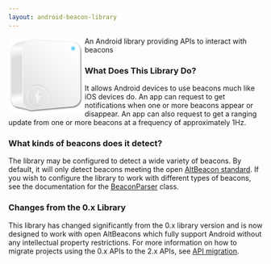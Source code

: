 ```yaml
---
layout: android-beacon-library
---
```


<img src="images/beacon.png" style="display:block; float:left; width:30%"/>

An Android library providing APIs to interact with beacons

### What Does This Library Do?

It allows Android devices to use beacons much like iOS devices do. An app can request to get notifications when one or more beacons appear or disappear. An app can also request to get a ranging update from one or more beacons at a frequency of approximately 1Hz.

### What kinds of beacons does it detect?

The library may be configured to detect a wide variety of beacons.  By default, it will only detect beacons meeting the open [AltBeacon standard](http://altbeacon.org).  If you wish to configure the library to work with different types of beacons, see the documentation for the
[BeaconParser](http://altbeacon.github.io/android-beacon-library/javadoc/org/altbeacon/beacon/BeaconParser.html) class.

### Changes from the 0.x Library

This library has changed significantly from the 0.x library version and is now designed to work with open AltBeacons which fully support Android without any intellectual property restrictions. For more information on how to migrate projects using the 0.x APIs to the 2.x APIs, see [API migration](api-migration.html).

